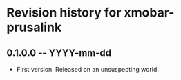 # Revision history for xmobar-prusalink

## 0.1.0.0 -- YYYY-mm-dd

* First version. Released on an unsuspecting world.

